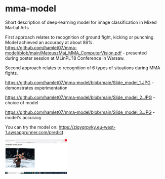 # mma-model
Short description of deep-learning model for image classification in Mixed Martial Arts

First approach relates to recognition of ground fight, kicking or punching. Model achieved an accuracy at about 86%.
https://github.com/hamlet07/mma-model/blob/main/MateuszMaj_MMA_ComputerVision.pdf - presented during poster session at MLinPL'18 Conference in Warsaw.

Second approach relates to recognition of 6 types of situations during MMA fights.

https://github.com/hamlet07/mma-model/blob/main/Slide_model_1.JPG - demonstrates experimentation

https://github.com/hamlet07/mma-model/blob/main/Slide_model_2.JPG - choice of model

https://github.com/hamlet07/mma-model/blob/main/Slide_model_3.JPG - model's accuracy

You can try the model on: https://zigyqrpvky.eu-west-1.awsapprunner.com/predict

<img
  src="https://github.com/hamlet07/mma-model/blob/main/Screenshot%202022-10-16%2017.33.11.png"
  style="display: inline-block; margin: 0 auto; max-width: 200px">
